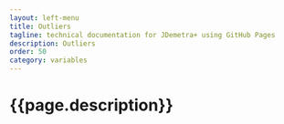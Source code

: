 ```yaml
---
layout: left-menu
title: Outliers
tagline: technical documentation for JDemetra+ using GitHub Pages
description: Outliers
order: 50
category: variables
---
```

# {{page.description}}